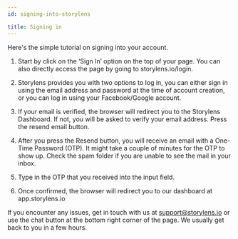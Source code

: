 ```yaml
---
id: signing-into-storylens

title: Signing in
---
```


Here's the simple tutorial on signing into your account. 

1. Start by click on the ‘Sign In’ option on the top of your page. You can also directly access the page by going to storylens.io/login.

2. Storylens provides you with two options to log in, you can either sign in using the email address and password at the time of account creation, or you can log in using your Facebook/Google account. 

3. If your email is verified, the browser will redirect you to the Storylens Dashboard. If not, you will be asked to verify your email address. Press the resend email button. 

4. After you press the Resend button, you will receive an email with a One-Time Password (OTP). It might take a couple of minutes for the OTP to show up. Check the spam folder if you are unable to see the mail in your inbox.

5. Type in the OTP that you received into the input field.

 6. Once confirmed, the browser will redirect you to our dashboard at app.storylens.io

 
If you encounter any issues, get in touch with us at support@storylens.io or use the chat button at the bottom right corner of the page. We usually get back to you in a few hours.
